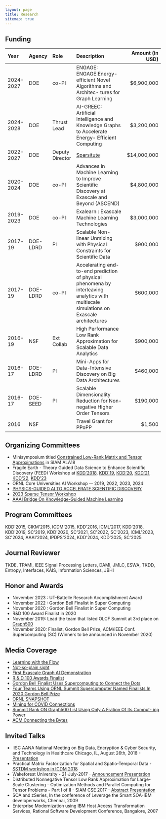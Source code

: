 ```yaml
---
layout: page
title: Research
sitemap: true
---
```

## Funding

|Year    | Agency    | Role  |Description    | Amount (in USD)   |
|:------  | :-----     | :----- |:-------        | ------:      |
2024-2027 | DOE | co-PI |  ENGAGE: ENGAGE:Energy-efficient Novel Algorithms and Architec- tures for Graph Learning | $6,900,000
2024-2028 | DOE | Thrust Lead |  AI-GREEC: Artificial Intelligence and Knowledge Graphs to Accelerate Energy- Efficient Computing | $3,200,000
2022-2027 | DOE | Deputy Director |  [Sparsitute](sparsitute.lbl.gov) | $14,000,000
2020-2024 | DOE | co-PI |  Advances in Machine Learning to Improve Scientific Discovery at Exascale and Beyond (ASCEND) | $4,800,000
2019-2023 | DOE | co-PI | Exalearn : Exascale Machine Learning Technologies | $3,000,000
 2017-19 |DOE-LDRD  | PI    | Scalable Non-linear Unmixing with Physical Constraints for Scientific Data    | $900,000 |
 2017-19 | DOE-LDRD | co-PI  | Accelerating end-to-end prediction of physical phenomena by interleaving analytics with multiscale simulations on Exascale architectures | $600,000
  2016-19 | NSF      | Ext Collab | High Performance Low Rank Approximation for Scalable Data Analytics  | $900,000 |
2016-17  |DOE-LDRD   |PI      | Mini-Apps for Data-Intensive Discovery on Big Data Architectures      | $460,000  |
2016-17  |DOE-SEED   |PI      | Scalable Dimensionality Reduction for Non-negative Higher Order Tensors   | $190,000 |
2016    |  NSF      |       |   Travel Grant for PPoPP  | $1,500 |

## Organizing Committees

* Minisymposium titled [Constrained Low-Rank Matrix and Tensor Approximations](http://users.wfu.edu/ballard/SIAM-ALA18/) in SIAM ALA18
* Fragile Earth - Theory Guided Data Science to Enhance Scientific Discovery (FEED) Workshop at [KDD'2018](https://ai4good.org/what-we-do/fragile-earth/kdd-2018/), [KDD'19](https://ai4good.org/what-we-do/fragile-earth/kdd-2019/), [KDD'20](https://ai4good.org/what-we-do/fragile-earth/kdd-2020/), [KDD'21](https://ai4good.org/what-we-do/fragile-earth/kdd-2021/), [KDD'22](https://ai4good.org/what-we-do/fragile-earth/kdd-2022/), [KDD'23](https://ai4good.org/what-we-do/fragile-earth/kdd-2023/)
* ORNL Core Universities AI Workshop -- 2019, 2022, 2023, 2024
* [PHYSICS-GUIDED AI TO ACCELERATE SCIENTIFIC DISCOVERY](https://sites.google.com/vt.edu/pgai-aaai-20)
* [2023 Sparse Tensor Workshop](https://solomonik.cs.illinois.edu/tensor_workshop/index.html)
* [AAAI Bridge On Knowledge-Guided Machine Learning](https://sites.google.com/vt.edu/kgml-bridge-aaai-24/)


## Program Committees

KDD'2015, CIKM'2015, ICDM'2015, KDD'2016, ICML'2017, KDD'2018,  KDD'2019, SC'2019, KDD'2020, SC'2021, SC'2022, SC'2023, ICML'2023, SC'2024, AAAI'2024, IPDPS'2024, KDD'2024, KDD'2025, SC'2025

## Journal Reviewer

TKDE, TPAMI, IEEE Signal Processing Letters, DAMI, JMLC, ESWA, TKDD, Entropy, Interfaces, KAIS, Information Sciences, JBHI

## Honor and Awards

* November 2023 : UT-Battelle Research Accomplishment Award
* November 2022 : Gordon Bell Finalist in Super Computing
* November 2020 : Gordon Bell Finalist in Super Computing
* R&D 100 Award Finalist in 2020
* November 2019: Lead the team that listed OLCF Summit at 3rd place on [Graph500](https://graph500.org/)
* November 2020: Finalist, Gordon Bell Prize, ACM/IEEE Conf. Supercomputing (SC) (Winners to be announced in November 2020)

## Media Coverage
* [Learning with the Flow](https://www.olcf.ornl.gov/2023/05/19/learning-with-the-flow/)
* [Not-so-plain sight](https://ascr-discovery.org/2023/06/not-so-plain-sight/)
* [First Exascale Graph AI Demonstration](https://www.olcf.ornl.gov/2022/10/25/fast-tracking-medical-discovery/)
* [R &amp; D 100 Awards Finalist](https://www.rdworldonline.com/finalists-for-2021-rd-100-awards-are-unveiled/)
* [Gordon Bell Finalist Uses Supercomputing to Connect the Dots](https://www.olcf.ornl.gov/2022/10/25/fast-tracking-medical-discovery/)
* [Four Teams Using ORNL Summit Supercomputer Named Finalists In 2020 Gordon Bell Prize](https://www.olcf.ornl.gov/2020/11/10/four-teams-using-ornls-summit-supercomputer-named-finalists-in-2020-gordon-bell-prize/)
* [ORNL SNAPSHOT](https://www.youtube.com/watch?v=s4Trj90QN5I&t=3s)
* [Mining for COVID Connections](https://www.olcf.ornl.gov/2020/05/18/mining-for-covid-19-connections/)
* [Summit Rank ON Graph500 List Using Only A Fration Of Its Comput- ing Power](https://www.olcf.ornl.gov/2020/04/29/summit-ranks-on-graph500-list-using-only-a-fraction-of-its-computing-power/)
* [ACM Connecting the Bytes](https://cacm.acm.org/careers/212567-connecting-the-bytes/fulltext)

## Invited Talks

* IISC AANA National Meeting on Big Data, Encryption & Cyber Security, and Technology in Healthcare Chicago, IL, August 26th, 2018 - [Presentation](../files/iiscaana18.pdf)
* Practical Matrix Factorization for Spatial and Spatio-Temporal Data - [SSTDM workshop in ICDM 2018](https://research.csc.ncsu.edu/stac/conferences/ICDM-SSTDM17/)
* Wakeforest University - 21-July-2017 - [Announcement](../figs/wakeforest.jpg) [Presentation](../files/wakeforest.pdf)
* Distributed Nonnegative Tensor Low Rank Approximation for Large-Scale Clustering - Optimization Methods and Parallel Computing for Tensor Problems - Part I of II - SIAM CSE 2017 - [Abstract](http://meetings.siam.org/sess/dsp_talk.cfm?p=81557) [Presentation](../files/siamcse18.pdf)
* SOA and zSeries, In the conference of Leverage the Smart SOA-IBM developerworks, Chennai, 2009
* Enterprise Modernization using IBM Host Access Transformation Services, Rational Software Development Conference, Bangalore,  2007
